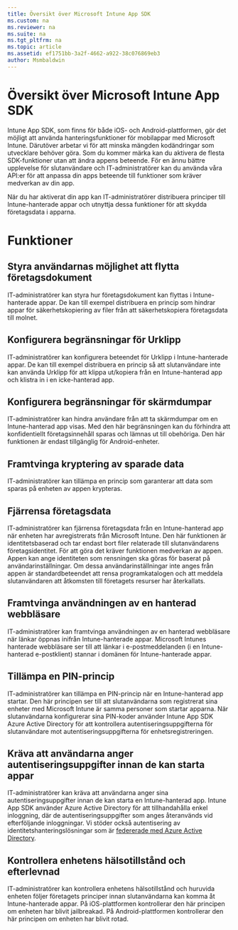 ```yaml
---
title: Översikt över Microsoft Intune App SDK
ms.custom: na
ms.reviewer: na
ms.suite: na
ms.tgt_pltfrm: na
ms.topic: article
ms.assetid: ef1751bb-3a2f-4662-a922-38c076869eb3
author: Msmbaldwin
---
```

# Översikt över Microsoft Intune App SDK
Intune App SDK, som finns för både iOS- och Android-plattformen, gör det möjligt att använda hanteringsfunktioner för mobilappar med Microsoft Intune. Därutöver arbetar vi för att minska mängden kodändringar som utvecklare behöver göra. Som du kommer märka kan du aktivera de flesta SDK-funktioner utan att ändra appens beteende. För en ännu bättre upplevelse för slutanvändare och IT-administratörer kan du använda våra API:er för att anpassa din apps beteende till funktioner som kräver medverkan av din app. 

När du har aktiverat din app kan IT-administratörer distribuera principer till Intune-hanterade appar och utnyttja dessa funktioner för att skydda företagsdata i apparna.

# Funktioner
## Styra användarnas möjlighet att flytta företagsdokument
IT-administratörer kan styra hur företagsdokument kan flyttas i Intune-hanterade appar. De kan till exempel distribuera en princip som hindrar appar för säkerhetskopiering av filer från att säkerhetskopiera företagsdata till molnet.  

## Konfigurera begränsningar för Urklipp
IT-administratörer kan konfigurera beteendet för Urklipp i Intune-hanterade appar. De kan till exempel distribuera en princip så att slutanvändare inte kan använda Urklipp för att klippa ut/kopiera från en Intune-hanterad app och klistra in i en icke-hanterad app.

## Konfigurera begränsningar för skärmdumpar
IT-administratörer kan hindra användare från att ta skärmdumpar om en Intune-hanterad app visas. Med den här begränsningen kan du förhindra att konfidentiellt företagsinnehåll sparas och lämnas ut till obehöriga. Den här funktionen är endast tillgänglig för Android-enheter. 

## Framtvinga kryptering av sparade data
IT-administratörer kan tillämpa en princip som garanterar att data som sparas på enheten av appen krypteras.

## Fjärrensa företagsdata
IT-administratörer kan fjärrensa företagsdata från en Intune-hanterad app när enheten har avregistrerats från Microsoft Intune. Den här funktionen är identitetsbaserad och tar endast bort filer relaterade till slutanvändarens företagsidentitet. För att göra det kräver funktionen medverkan av appen. Appen kan ange identiteten som rensningen ska göras för baserat på användarinställningar. Om dessa användarinställningar inte anges från appen är standardbeteendet att rensa programkatalogen och att meddela slutanvändaren att åtkomsten till företagets resurser har återkallats. 

## Framtvinga användningen av en hanterad webbläsare
IT-administratörer kan framtvinga användningen av en hanterad webbläsare när länkar öppnas inifrån Intune-hanterade appar. Microsoft Intunes hanterade webbläsare ser till att länkar i e-postmeddelanden (i en Intune-hanterad e-postklient) stannar i domänen för Intune-hanterade appar.

## Tillämpa en PIN-princip
IT-administratörer kan tillämpa en PIN-princip när en Intune-hanterad app startar. Den här principen ser till att slutanvändarna som registrerat sina enheter med Microsoft Intune är samma personer som startar apparna. När slutanvändarna konfigurerar sina PIN-koder använder Intune App SDK Azure Active Directory för att kontrollera autentiseringsuppgifterna för slutanvändare mot autentiseringsuppgifterna för enhetsregistreringen. 

## Kräva att användarna anger autentiseringsuppgifter innan de kan starta appar
IT-administratörer kan kräva att användarna anger sina autentiseringsuppgifter innan de kan starta en Intune-hanterad app. Intune App SDK använder Azure Active Directory för att tillhandahålla enkel inloggning, där de autentiseringsuppgifter som anges återanvänds vid efterföljande inloggningar. Vi stöder också autentisering av identitetshanteringslösningar som är [federerade med Azure Active Directory](https://msdn.microsoft.com/en-us/library/azure/jj679342.aspx). 

## Kontrollera enhetens hälsotillstånd och efterlevnad
IT-administratörer kan kontrollera enhetens hälsotillstånd och huruvida enheten följer företagets principer innan slutanvändarna kan komma åt Intune-hanterade appar. På iOS-plattformen kontrollerar den här principen om enheten har blivit jailbreakad. På Android-plattformen kontrollerar den här principen om enheten har blivit rotad.  




<!--HONumber=Apr16_HO4-->


